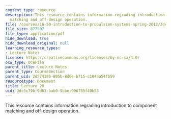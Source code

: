 ```yaml
---
content_type: resource
description: This resource contains information regrading introduction to component
  matching and off-design operation.
file: /courses/16-50-introduction-to-propulsion-systems-spring-2012/3dc5c79b9d63bab09bbe996785f40b53_MIT16_50S12_lec20.pdf
file_size: 877507
file_type: application/pdf
hide_download: true
hide_download_original: null
learning_resource_types:
- Lecture Notes
license: https://creativecommons.org/licenses/by-nc-sa/4.0/
ocw_type: OCWFile
parent_title: Lecture Notes
parent_type: CourseSection
parent_uid: 2d574186-805b-8d6e-b715-c104aa54fb59
resourcetype: Document
title: Lecture 20
uid: 3dc5c79b-9d63-bab0-9bbe-996785f40b53
---
```

This resource contains information regrading introduction to component matching and off-design operation.